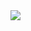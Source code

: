 <img align="right" src="https://visitor-badge.laobi.icu/badge?page_id=14kartiksingh.14kartiksingh" />
